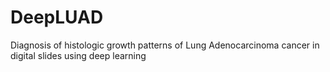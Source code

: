 # DeepLUAD
Diagnosis of histologic growth patterns of Lung Adenocarcinoma cancer in digital slides using deep learning
